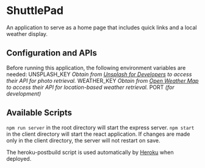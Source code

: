 # ShuttlePad
An application to serve as a home page that includes quick links and a local weather display.

## Configuration and APIs

Before running this application, the following environment variables are needed:
UNSPLASH_KEY *Obtain from [Unsplash for Developers](https://unsplash.com/developers) to access their API for photo retrieval.*
WEATHER_KEY *Obtain from [Open Weather Map](https://openweathermap.org/api) to access their API for location-based weather retrieval.*
PORT *(for development)*


## Available Scripts

`npm run server` in the root directory will start the express server.
`npm start` in the client directory will start the react application. If changes are made only in the client directory, the server will not restart on save.

The heroku-postbuild script is used automatically by [Heroku](https://.heroku.com/) when deployed.


